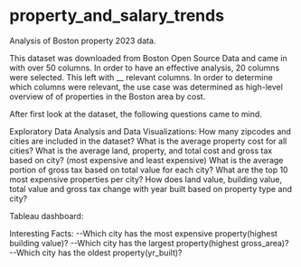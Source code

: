 # property_and_salary_trends
Analysis of Boston property 2023 data.

This dataset was downloaded from Boston Open Source Data and came in with over 50 columns. 
In order to have an effective analysis, 20 columns were selected.
This left with __ relevant columns. 
In order to determine which columns were relevant, the use case was determined as high-level overview of 
of properties in the Boston area by cost.

After first look at the dataset, the following questions came to mind.

Exploratory Data Analysis and Data Visualizations:
How many zipcodes and cities are included in the dataset?
What is the average property cost for all cities?
What is the average land, property, and total cost and gross tax based on city? (most expensive and least expensive)
What is the average portion of gross tax based on total value for each city?
What are the top 10 most expensive properties per city?
How does land value, building value, total value and gross tax change with year built based on property type and city?


Tableau dashboard: 

Interesting Facts:
--Which city has the most expensive property(highest building value)?
--Which city has the largest property(highest gross_area)?
--Which city has the oldest property(yr_built)?






